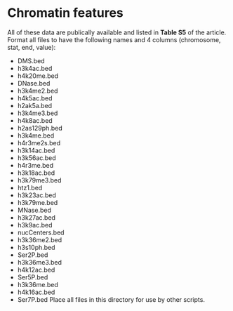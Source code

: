 # Chromatin features
All of these data are publically available and listed in **Table S5** of the article. Format all files to have the following names and 4 columns (chromosome, stat, end, value):
   - DMS.bed
   - h3k4ac.bed
   - h4k20me.bed
   - DNase.bed
   - h3k4me2.bed
   - h4k5ac.bed
   - h2ak5a.bed
   - h3k4me3.bed
   - h4k8ac.bed
   - h2as129ph.bed
   - h3k4me.bed
   - h4r3me2s.bed
   - h3k14ac.bed
   - h3k56ac.bed
   - h4r3me.bed
   - h3k18ac.bed
   - h3k79me3.bed
   - htz1.bed
   - h3k23ac.bed
   - h3k79me.bed
   - MNase.bed
   - h3k27ac.bed
   - h3k9ac.bed
   - nucCenters.bed
   - h3k36me2.bed
   - h3s10ph.bed
   - Ser2P.bed
   - h3k36me3.bed
   - h4k12ac.bed
   - Ser5P.bed
   - h3k36me.bed
   - h4k16ac.bed
   - Ser7P.bed
Place all files in this directory for use by other scripts.
